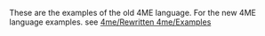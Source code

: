 These are the examples of the old 4ME language. For the new 4ME language examples. see [4me/Rewritten 4me/Examples](https://github.com/Thevitebsk/4me/tree/main/Rewritten%204me/Examples)
